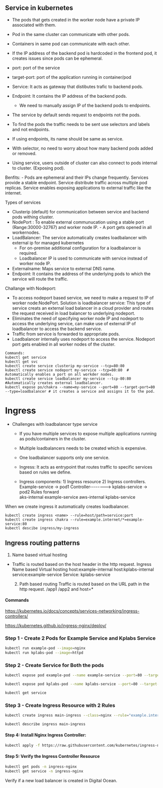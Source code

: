 ## Service in kubernetes
- The pods that gets created in the worker node have a private IP associated with them.
- Pod in the same cluster can communicate with other pods.
- Containers in same pod can communicate with each other.
- If the IP address of the backend pod is hardcoded in the frontend pod, it creates issues since pods can be ephemeral.
- port: port of the service
- target-port: port of the application running in container/pod

- Service: It acts as gateway that distibutes trafic to backend pods.
- Endpoint: It contains the IP address of the backend pods.
   - We need to manually assign IP of the backend pods to endpoints.
- The service by default sends request to endpoints not the pods.
- To find the pods the traffic needs to be sent use selectors and labels and not endpoints.
- If using endpoints, its name should be same as service.

- With selector, no need to worry about how many backend pods added or removed.
- Using service, users outside of cluster can also connect to pods internal to cluster. (Exposing pod).

Benfits: -
 Pods are ephemeral and their IPs change frequently. Services provide a stable endpoint.
 Service distribute traffic across multiple pod replicas.
 Service enables exposing applications to external traffic like the internet.

 Types of services
  - Clusterip (default) for communication between service and backend pods withing cluster.
  - NodePort : To enable external communucation using a stable port (Range:30000-32767) and worker node IP.
        - A port gets opened in all workernodes.
  - LoadBalancer: The service automatically creates loadbalancer with external ip for managed kubernetes
       - For on-premise additional configuration for a loadbalancer is required.
       - Loadbalancer IP is used to communicate with service instead of worker node IP.
  - Externalname: Maps service to external DNS name.
  - Endpoint: It contains the address of the underlying pods to which the service will route the traffic.


Challange with Nodeport:
- To access nodeport based service, we need to make a request to IP of worker node:NodePort.
Solution is loadbalancer service: This type of service creats an external load balancer in a cloud provider and routes the request received in load balancer to underlying nodeport.
- Eliminates the need of specifying worker node IP and nodeport to access the underlying service, can make use of external IP of loadbalancer to access the backend service.
- Traffic from service is forwarded to appropriate pods.
- Loadbalancer internally uses nodeport to access the service. Nodeport port gets enabled in all worker nodes of the cluster.
```
Commands:
kubectl get service
kubectl get svc
kubectl create service clusterip my-service --tcp=80:80
kubectl create service nodeport my-service --tcp=80:80  # Automatically enables a port on all workder nodes.
kubectl create service loadbalancer my-service --tcp-80:80 #Automatically creates external loadbalancer.
kubectl expose po/chakra --name=my-service --port=80 --target-port=80 --type=loadbalancer # it creates a service and assigns it to the pod.
```

# Ingress
- Challenges with loadbalancer type service
   - If you have multiple services to expose multiple applications running as pods/containers in the cluster.
   - Multiple loadbalancers needs to be created which is expensive.
   - One loadbalancer supports only one service.

  - Ingress: It acts as entrypoint that routes traffic to specific services based on rules we define.
  - Ingress components: 1) Ingress resource 2) Ingress controllers.
                                                      Example-service -> pod1
      Controller-------->
                                                      kplabs-service -> pod2
      Rules         forward                          
      aks-internal example-service
      aws-internal kplabs-service
       
When we create ingress it automatically creates loadbalancer.
```
kubectl create ingress <name> --rule=host/path=service:port
kubectl create ingress chakra --rule=example.internet/*=example-service:80
kubectl descibe ingress/my-ingress
```

## Ingress routing patterns
1) Name based virtual hosting
- Traffic is routed based on the host header in the http request.
     Ingress
  Name based          Virtual hosting
  host:example-internal    host:kplabs-internal
  service:example-service  Service: kplabs-service

  2) Path based routing
     Traffic is routed based on the URL path in the http request.
     /app1            /app2  and host=*


#### Commands

https://kubernetes.io/docs/concepts/services-networking/ingress-controllers/

https://kubernetes.github.io/ingress-nginx/deploy/

### Step 1 - Create 2 Pods for Example Service and Kplabs Service
```sh
kubectl run example-pod --image=nginx
kubectl run kplabs-pod --image=httpd
```
### Step 2 - Create Service for Both the pods
```sh
kubectl expose pod example-pod --name example-service --port=80 --target-port=80

kubectl expose pod kplabs-pod --name kplabs-service --port=80 --target-port=80

kubectl get service
```
### Step 3 - Create Ingress Resource with 2 Rules
```sh
kubectl create ingress main-ingress --class=nginx --rule="example.internal/*=example-service:80" --rule="kplabs.internal/*=kplabs-service:80" 

kubectl describe ingress main-ingress
```
#### Step 4: Install Nginx Ingress Controller:
```sh
kubectl apply -f https://raw.githubusercontent.com/kubernetes/ingress-nginx/controller-v1.12.0/deploy/static/provider/cloud/deploy.yaml
```

#### Step 5: Verify the Ingress Controller Resource
```sh
kubectl get pods -n ingress-nginx
kubectl get service -n ingress-nginx
```
Verify if a new load balancer is created in Digital Ocean.
     
     






 
  
